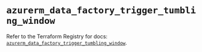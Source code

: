 # `azurerm_data_factory_trigger_tumbling_window`

Refer to the Terraform Registry for docs: [`azurerm_data_factory_trigger_tumbling_window`](https://registry.terraform.io/providers/hashicorp/azurerm/3.107.0/docs/resources/data_factory_trigger_tumbling_window).
